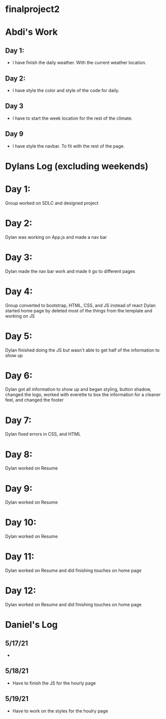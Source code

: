 # finalproject2


# Abdi's Work
## Day 1: 
- I have finish the daily weather. With the current weather location. 
## Day 2:
- I have style the color and style of the code for daily. 
## Day 3
- I have to start the week location for the rest of the climate.
## Day 9 
- I have style the navbar. To fit with the rest of the page.

# Dylans Log (excluding weekends)

# Day 1:
Group worked on SDLC and designed project

# Day 2:
Dylan was working on App.js and made a nav bar

# Day 3:
Dylan made the nav bar work and made it go to different pages

# Day 4:
Group converted to bootstrap, HTML, CSS, and JS instead of react
Dylan started home page by deleted most of the things from the template and working on JS

# Day 5:
Dylan finished doing the JS but wasn't able to get half of the information to show up

# Day 6:
Dylan got all information to show up and began styling, button shadow, changed the logo, worked with everette to box the information for a cleaner feel, and changed the footer

# Day 7:
Dylan fixed errors in CSS, and HTML

# Day 8: 
Dylan worked on Resume

# Day 9:
Dylan worked on Resume

# Day 10:
Dylan worked on Resume

# Day 11: 
Dylan worked on Resume and did finishing touches on home page

# Day 12: 
Dylan worked on Resume and did finishing touches on home page

# Daniel's Log

## 5/17/21
- 

## 5/18/21
- Have to finish the JS for the hourly page

## 5/19/21
- Have to work on the styles for the houlry page